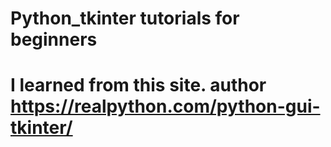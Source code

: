 # Python_tkinter tutorials for beginners 
# I learned from this site. author https://realpython.com/python-gui-tkinter/
